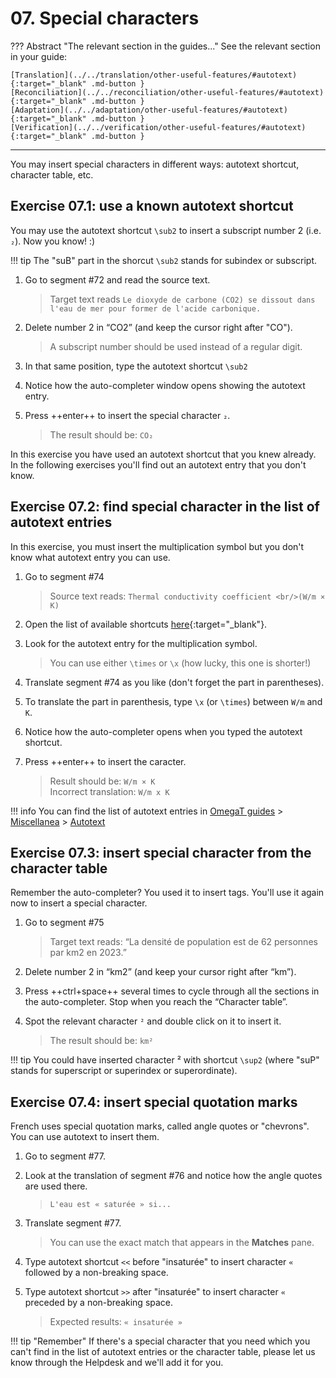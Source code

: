 # 07. Special characters

<!-- prettier-ignore -->
??? Abstract "The relevant section in the guides..."
	See the relevant section in your guide:

    [Translation](../../translation/other-useful-features/#autotext){:target="_blank" .md-button }
    [Reconciliation](../../reconciliation/other-useful-features/#autotext){:target="_blank" .md-button }
    [Adaptation](../../adaptation/other-useful-features/#autotext){:target="_blank" .md-button }
    [Verification](../../verification/other-useful-features/#autotext){:target="_blank" .md-button }

---

You may insert special characters in different ways: autotext shortcut, character table, etc.

## Exercise 07.1: use a known autotext shortcut

You may use the autotext shortcut `\sub2` to insert a subscript number 2 (i.e. `₂`). Now you know! :)

<!-- prettier-ignore -->
!!! tip
	The "suB" part in the shorcut `\sub2` stands for subindex or subscript.

<!-- @todo: add "subindex" and "superindex" to cheatsheet -->

<!-- !!! note inline end "←TODO"
	 @quiz: what do you notice in segment #72 (@todo: complete)
-->

1. Go to segment #72 and read the source text.

   > Target text reads `Le dioxyde de carbone (CO2) se dissout dans l'eau de mer pour former de l'acide carbonique.`

2. Delete number 2 in “CO2” (and keep the cursor right after "CO").

   > A subscript number should be used instead of a regular digit.

3. In that same position, type the autotext shortcut `\sub2`
4. Notice how the auto-completer window opens showing the autotext entry.
5. Press ++enter++ to insert the special character `₂`.

   > The result should be: `CO₂`

In this exercise you have used an autotext shortcut that you knew already. In the following exercises you'll find out an autotext entry that you don't know.

## Exercise 07.2: find special character in the list of autotext entries

In this exercise, you must insert the multiplication symbol but you don't know what autotext entry you can use.

1. Go to segment #74

   > Source text reads: `Thermal conductivity coefficient <br/>(W/m × K)`

2. Open the list of available shortcuts [here](../../misc/autotext/){:target="\_blank"}.
3. Look for the autotext entry for the multiplication symbol.

   > You can use either `\times` or `\x` (how lucky, this one is shorter!)

4. Translate segment #74 as you like (don't forget the part in parentheses).
5. To translate the part in parenthesis, type `\x` (or `\times`) between `W/m` and `K`. <!-- 5. In segment #74, remove the regular “x” in the formula and insert the autotext corresponding to the multiplication symbol, i.e. \times or \x. -->
6. Notice how the auto-completer opens when you typed the autotext shortcut.
7. Press ++enter++ to insert the caracter.

   > Result should be: `W/m × K`  
   > Incorrect translation: `W/m x K`

<!-- prettier-ignore -->
!!! info
	You can find the list of autotext entries in [OmegaT guides](../../) > [Miscellanea](../../misc/) > [Autotext](../../misc/autotext/)

## Exercise 07.3: insert special character from the character table

Remember the auto-completer? You used it to insert tags. You'll use it again now to insert a special character.

1. Go to segment #75

   > Target text reads: “La densité de population est de 62 personnes par km2 en 2023.”

2. Delete number 2 in “km2” (and keep your cursor right after “km”).
3. Press ++ctrl+space++ several times to cycle through all the sections in the auto-completer. Stop when you reach the “Character table”.
4. Spot the relevant character `²` and double click on it to insert it.

   > The result should be: `km²`

<!-- prettier-ignore -->
!!! tip
	You could have inserted character ² with shortcut `\sup2` (where "suP" stands for superscript or superindex or superordinate).

<!-- @todo: add to the guides: if you find the character table handy but it does not contain ghe charcter you need to insert, you can let us know through the Helpdesk and we'll add it there for you -->

<!-- @todo 77 << >> L'eau est « saturée » si la quantité maximale d'un soluté y est dissoute. Water is ‘undersaturated’ if it contains less than the maximum amount of dissolved solute. -->

## Exercise 07.4: insert special quotation marks

French uses special quotation marks, called angle quotes or "chevrons". You can use autotext to insert them.

1. Go to segment #77.
2. Look at the translation of segment #76 and notice how the angle quotes are used there.

   > `L'eau est « saturée » si...`

3. Translate segment #77.

   > You can use the exact match that appears in the **Matches** pane.

4. Type autotext shortcut `<<` before "insaturée" to insert character `«` followed by a non-breaking space.

5. Type autotext shortcut `>>` after "insaturée" to insert character `«` preceded by a non-breaking space.

   > Expected results: `« insaturée »`

<!-- @todo ADD THIS TO THE GUIDES -->

<!-- prettier-ignore -->
!!! tip "Remember"
	If there's a special character that you need which you can't find in the list of autotext entries or the character table, please let us know through the Helpdesk and we'll add it for you.
